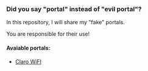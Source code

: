 ### Did you say "portal" instead of "evil portal"?
In this repository, I will share my "fake" portals.

You are responsible for their use!
#### Avaiable portals: 

 - [Claro WiFI](/claro)
